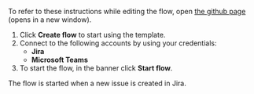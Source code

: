 To refer to these instructions while editing the flow, open [the github page](https://github.com/ot4i/app-connect-templates/tree/main/resources/markdown/Send%20a%20Microsoft%20Teams%20message%20when%20an%20issue%20is%20created%20in%20Jira_instructions.md) (opens in a new window).

1.	Click **Create flow** to start using the template.
2.	Connect to the following accounts by using your credentials:
    -	**Jira** 
    - **Microsoft Teams**
3.	To start the flow, in the banner click **Start flow**.

The flow is started when a new issue is created in Jira.
